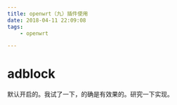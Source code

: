 ```yaml
---
title: openwrt（九）插件使用
date: 2018-04-11 22:09:08
tags:
	- openwrt

---
```




# adblock

默认开启的。我试了一下，的确是有效果的。研究一下实现。

